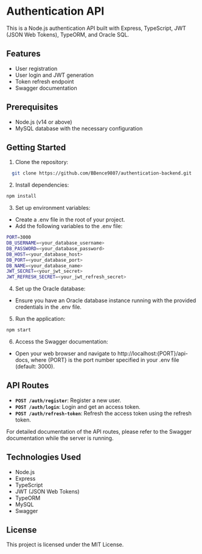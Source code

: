 # Authentication API

This is a Node.js authentication API built with Express, TypeScript, JWT (JSON Web Tokens), TypeORM, and Oracle SQL.

## Features

- User registration
- User login and JWT generation
- Token refresh endpoint
- Swagger documentation

## Prerequisites

- Node.js (v14 or above)
- MySQL database with the necessary configuration

## Getting Started

1. Clone the repository:

```bash
  git clone https://github.com/BBence9807/authentication-backend.git
```

2. Install dependencies:
```bash
npm install
```

3. Set up environment variables:
- Create a .env file in the root of your project.
- Add the following variables to the .env file:
```bash
PORT=3000
DB_USERNAME=<your_database_username>
DB_PASSWORD=<your_database_password>
DB_HOST=<your_database_host>
DB_PORT=<your_database_port>
DB_NAME=<your_database_name>
JWT_SECRET=<your_jwt_secret>
JWT_REFRESH_SECRET=<your_jwt_refresh_secret>
```

4. Set up the Oracle database:
- Ensure you have an Oracle database instance running with the provided credentials in the .env file.


5. Run the application:
```bash
npm start
```

6. Access the Swagger documentation:
- Open your web browser and navigate to http://localhost:{PORT}/api-docs, where {PORT} is the port number specified in your .env file (default: 3000).


## API Routes
- **`POST /auth/register`**: Register a new user.
- **`POST /auth/login`**: Login and get an access token.
- **`POST /auth/refresh-token`**: Refresh the access token using the refresh token.

For detailed documentation of the API routes, please refer to the Swagger documentation while the server is running.


## Technologies Used
- Node.js
- Express
- TypeScript
- JWT (JSON Web Tokens)
- TypeORM
- MySQL
- Swagger


## License
This project is licensed under the MIT License.